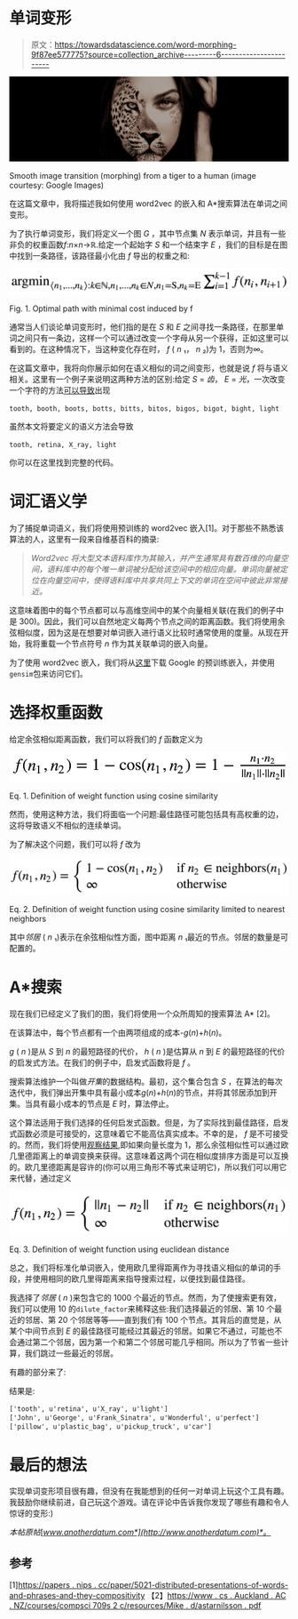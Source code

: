 # 单词变形

> 原文：<https://towardsdatascience.com/word-morphing-9f87ee577775?source=collection_archive---------6----------------------->

![](img/0667f321ea341054a3a7a9ae4aa32351.png)

Smooth image transition (morphing) from a tiger to a human (image courtesy: Google Images)

在这篇文章中，我将描述我如何使用 word2vec 的嵌入和 A*搜索算法在单词之间变形。

为了执行单词变形，我们将定义一个图 *G* ，其中节点集 *N* 表示单词，并且有一些非负的权重函数*f*:*n*×*n*→ℝ.给定一个起始字 *S* 和一个结束字 *E* ，我们的目标是在图中找到一条路径，该路径最小化由 *f* 导出的权重之和:

![](img/f17195aacc125f6ae21e9334c0d413a6.png)

Fig. 1\. Optimal path with minimal cost induced by f

通常当人们谈论单词变形时，他们指的是在 *S* 和 *E* 之间寻找一条路径，在那里单词之间只有一条边，这样一个可以通过改变一个字母从另一个获得，正如这里可以看到的。在这种情况下，当这种变化存在时， *f* ( *n* ₁， *n* ₂)为 1，否则为∞。

在这篇文章中，我将向你展示如何在语义相似的词之间变形，也就是说 *f* 将与语义相关。这里有一个例子来说明这两种方法的区别:给定 *S* = *齿*， *E* = *光*，一次改变一个字符的方法[可以导致](http://wordmorph.sarangconsulting.com/?source=tooth&target=light&submit=MORPH+WORDS)出现

`tooth, booth, boots, botts, bitts, bitos, bigos, bigot, bight, light`

虽然本文将要定义的语义方法会导致

`tooth, retina, X_ray, light`

你可以在这里找到完整的代码。

# 词汇语义学

为了捕捉单词语义，我们将使用预训练的 word2vec 嵌入[1]。对于那些不熟悉该算法的人，这里有一段来自维基百科的摘录:

> *Word2vec 将大型文本语料库作为其输入，并产生通常具有数百维的向量空间，语料库中的每个唯一单词被分配给该空间中的相应向量。单词向量被定位在向量空间中，使得语料库中共享共同上下文的单词在空间中彼此非常接近。*

这意味着图中的每个节点都可以与高维空间中的某个向量相关联(在我们的例子中是 300)。因此，我们可以自然地定义每两个节点之间的距离函数。我们将使用余弦相似度，因为这是在想要对单词嵌入进行语义比较时通常使用的度量。从现在开始，我将重载一个节点符号 *n* 作为其关联单词的嵌入向量。

为了使用 word2vec 嵌入，我们将从[这里](https://drive.google.com/uc?id=0B7XkCwpI5KDYNlNUTTlSS21pQmM&export=download)下载 Google 的预训练嵌入，并使用`gensim`包来访问它们。

# 选择权重函数

给定余弦相似距离函数，我们可以将我们的 *f* 函数定义为

![](img/7cd074a0962a7ca223424926e8bb1dca.png)

Eq. 1\. Definition of weight function using cosine similarity

然而，使用这种方法，我们将面临一个问题:最佳路径可能包括具有高权重的边，这将导致语义不相似的连续单词。

为了解决这个问题，我们可以将 *f* 改为

![](img/848ba9cb414a37aef559aca2fac17a28.png)

Eq. 2\. Definition of weight function using cosine similarity limited to nearest neighbors

其中*邻居* ( *n* ₁)表示在余弦相似性方面，图中距离 *n* ₁最近的节点。邻居的数量是可配置的。

# A*搜索

现在我们已经定义了我们的图，我们将使用一个众所周知的搜索算法 A* [2]。

在该算法中，每个节点都有一个由两项组成的成本-*g*(*n*)+*h*(*n*)。

*g* ( *n* )是从 *S* 到 *n* 的最短路径的代价， *h* ( *n* )是估算从 *n* 到 *E* 的最短路径的代价的启发式方法。在我们的例子中，启发式函数将是 *f* 。

搜索算法维护一个叫做*开集*的数据结构。最初，这个集合包含 *S* ，在算法的每次迭代中，我们弹出开集中具有最小成本*g*(*n*)+*h*(*n*)的节点，并将其邻居添加到开集。当具有最小成本的节点是 *E* 时，算法停止。

这个算法适用于我们选择的任何启发式函数。但是，为了实际找到最佳路径，启发式函数必须是可接受的，这意味着它不能高估真实成本。不幸的是， *f* 是不可接受的。然而，我们将使用[观察结果](https://en.wikipedia.org/wiki/Cosine_similarity#Properties),即如果向量长度为 1，那么余弦相似性可以通过欧几里德距离上的单调变换来获得。这意味着这两个词在相似度排序方面是可以互换的。欧几里德距离是容许的(你可以用三角形不等式来证明它)，所以我们可以用它来代替，通过定义

![](img/e345d22395ea229123ff2e386a0fb890.png)

Eq. 3\. Definition of weight function using euclidean distance

总之，我们将标准化单词嵌入，使用欧几里得距离作为寻找语义相似的单词的手段，并使用相同的欧几里得距离来指导搜索过程，以便找到最佳路径。

我选择了*邻居* ( *n* )来包含它的 1000 个最近的节点。然而，为了使搜索更有效，我们可以使用 10 的`dilute_factor`来稀释这些:我们选择最近的邻居、第 10 个最近的邻居、第 20 个邻居等等——直到我们有 100 个节点。其背后的直觉是，从某个中间节点到 *E* 的最佳路径可能经过其最近的邻居。如果它不通过，可能也不会通过第二个邻居，因为第一个和第二个邻居可能几乎相同。所以为了节省一些计算，我们跳过一些最近的邻居。

有趣的部分来了:

结果是:

```
['tooth', u'retina', u'X_ray', u'light']
['John', u'George', u'Frank_Sinatra', u'Wonderful', u'perfect']
['pillow', u'plastic_bag', u'pickup_truck', u'car']
```

# 最后的想法

实现单词变形项目很有趣，但没有在我能想到的任何一对单词上玩这个工具有趣。我鼓励你继续前进，自己玩这个游戏。请在评论中告诉我你发现了哪些有趣和令人惊讶的变形:)

*本帖原帖*[*www.anotherdatum.com*](http://www.anotherdatum.com)*。*

## 参考

[1][https://papers . nips . cc/paper/5021-distributed-presentations-of-words-and-phrases-and-they-compositivity](https://papers.nips.cc/paper/5021-distributed-representations-of-words-and-phrases-and-their-compositionality)
【2】[https://www . cs . Auckland . AC . NZ/courses/compsci 709s 2 c/resources/Mike . d/astarnilsson . pdf](https://www.cs.auckland.ac.nz/courses/compsci709s2c/resources/Mike.d/astarNilsson.pdf)